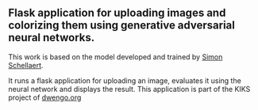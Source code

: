 ## Flask application for uploading images and colorizing them using generative adversarial neural networks.

This work is based on the model developed and trained by [Simon Schellaert](https://simonschellaert.com/img/projects/thesis/paper.pdf). 

It runs a flask application for uploading an image, evaluates it using the neural network and displays the result. This application is part of the KIKS project of [dwengo.org](https://www.dwengo.org)